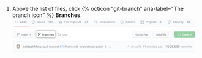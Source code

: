 1. Above the list of files, click {% octicon "git-branch" aria-label="The branch icon" %} **Branches**.
    ![Branches link on overview page](/assets/images/help/branches/branches-overview-link.png)
